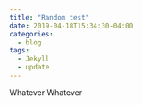 ```yaml
---
title: "Random test"
date: 2019-04-18T15:34:30-04:00
categories:
  - blog
tags:
  - Jekyll
  - update
---
```

Whatever 
Whatever 
